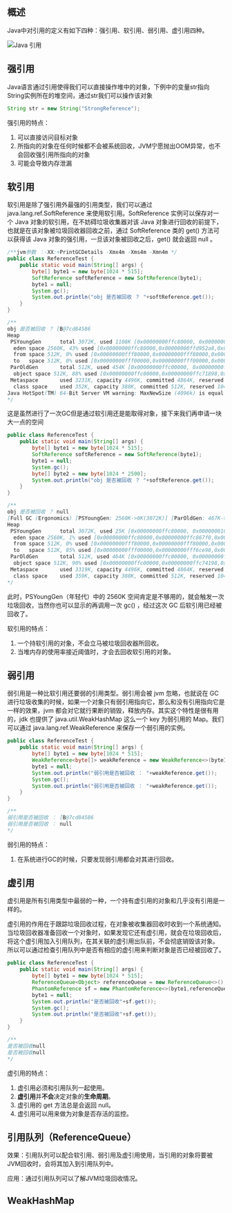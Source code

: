 ## 概述

Java中对引用的定义有如下四种：强引用、软引用、弱引用、虚引用四种。

![Java 引用](C:\wg\project\git\notebook\image\java-reference-diagram.png)

## 强引用

Java语言通过引用使得我们可以直接操作堆中的对象，下例中的变量str指向String实例所在的堆空间，通过str我们可以操作该对象

```java
String str = new String("StrongReference");
```

强引用的特点：

1. 可以直接访问目标对象
2. 所指向的对象在任何时候都不会被系统回收，JVM宁愿抛出OOM异常，也不会回收强引用所指向的对象
3. 可能会导致内存泄漏

## 软引用

软引用是除了强引用外最强的引用类型，我们可以通过 java.lang.ref.SoftReference 来使用软引用。SoftReference 实例可以保存对一个 Java 对象的软引用，在不妨碍垃圾收集器对该 Java 对象进行回收的前提下，也就是在该对象被垃圾回收器回收之前，通过 SoftReference 类的 get() 方法可以获得该 Java 对象的强引用，一旦该对象被回收之后，get() 就会返回 null 。

```java
/**jvm参数 ：-XX:+PrintGCDetails -Xmx4m -Xms4m -Xmn4m */
public class ReferenceTest {
    public static void main(String[] args) {
        byte[] byte1 = new byte[1024 * 515];
        SoftReference softReference = new SoftReference(byte1);
        byte1 = null;
        System.gc();
        System.out.println("obj 是否被回收 ？ "+softReference.get());
    }
}

/**
obj 是否被回收 ？ [B@7cd84586
Heap
 PSYoungGen      total 3072K, used 1108K [0x00000000ffc80000, 0x0000000100000000, 0x0000000100000000)
  eden space 2560K, 43% used [0x00000000ffc80000,0x00000000ffd952a8,0x00000000fff00000)
  from space 512K, 0% used [0x00000000fff80000,0x00000000fff80000,0x0000000100000000)
  to   space 512K, 0% used [0x00000000fff00000,0x00000000fff00000,0x00000000fff80000)
 ParOldGen       total 512K, used 454K [0x00000000ffc00000, 0x00000000ffc80000, 0x00000000ffc80000)
  object space 512K, 88% used [0x00000000ffc00000,0x00000000ffc71898,0x00000000ffc80000)
 Metaspace       used 3231K, capacity 4496K, committed 4864K, reserved 1056768K
  class space    used 352K, capacity 388K, committed 512K, reserved 1048576K
Java HotSpot(TM) 64-Bit Server VM warning: MaxNewSize (4096k) is equal to or greater than the entire heap (4096k).  A new max generation size of 3584k will be used.
*/
```

这是虽然进行了一次GC但是通过软引用还是能取得对象，接下来我们再申请一块大一点的空间

```java
public class ReferenceTest {
    public static void main(String[] args) {
        byte[] byte1 = new byte[1024 * 515];
        SoftReference softReference = new SoftReference(byte1);
        byte1 = null;
        System.gc();
        byte[] byte2 = new byte[1024 * 2500];
        System.out.println("obj 是否被回收 ？ "+softReference.get());
    }
}

/**
obj 是否被回收 ？ null
[Full GC (Ergonomics) [PSYoungGen: 2560K->0K(3072K)] [ParOldGen: 467K->464K(512K)] 3027K->464K(3584K), [Metaspace: 3313K->3313K(1056768K)], 0.0056548 secs] [Times: user=0.00 sys=0.00, real=0.01 secs] 
Heap
 PSYoungGen      total 3072K, used 25K [0x00000000ffc80000, 0x0000000100000000, 0x0000000100000000)
  eden space 2560K, 1% used [0x00000000ffc80000,0x00000000ffc867f0,0x00000000fff00000)
  from space 512K, 0% used [0x00000000fff80000,0x00000000fff80000,0x0000000100000000)
  to   space 512K, 85% used [0x00000000fff00000,0x00000000fff6ce98,0x00000000fff80000)
 ParOldGen       total 512K, used 464K [0x00000000ffc00000, 0x00000000ffc80000, 0x00000000ffc80000)
  object space 512K, 90% used [0x00000000ffc00000,0x00000000ffc74198,0x00000000ffc80000)
 Metaspace       used 3319K, capacity 4496K, committed 4864K, reserved 1056768K
  class space    used 359K, capacity 388K, committed 512K, reserved 1048576K
*/
```

此时，PSYoungGen（年轻代）中的 2560K 空间肯定是不够用的，就会触发一次垃圾回收，当然你也可以显示的再调用一次 gc() ，经过这次 GC 后软引用已经被回收了。

软引用的特点：

1. 一个持软引用的对象，不会立马被垃圾回收器所回收。
2. 当堆内存的使用率接近阈值时，才会去回收软引用的对象。

## 弱引用

弱引用是一种比软引用还要弱的引用类型。弱引用会被 jvm 忽略，也就说在 GC 进行垃圾收集的时候，如果一个对象只有弱引用指向它，那么和没有引用指向它是一样的效果，jvm 都会对它就行果断的销毁，释放内存。其实这个特性是很有用的，jdk 也提供了 java.util.WeakHashMap 这么一个 key 为弱引用的 Map。我们可以通过 java.lang.ref.WeakReference 来保存一个弱引用的实例。

```java
public class ReferenceTest {
    public static void main(String[] args) {
        byte[] byte1 = new byte[1024 * 515];
        WeakReference<byte[]> weakReference = new WeakReference<>(byte1);
        byte1 = null;
        System.out.println("弱引用是否被回收 ： "+weakReference.get());
        System.gc();
        System.out.println("弱引用是否被回收 ： "+weakReference.get());
    }
}

/**
弱引用是否被回收 ： [B@7cd84586
弱引用是否被回收 ： null
*/
```

弱引用的特点：

1. 在系统进行GC的时候，只要发现弱引用都会对其进行回收。

##  虚引用

虚引用是所有引用类型中最弱的一种，一个持有虚引用的对象和几乎没有引用是一样的。

虚引用的作用在于跟踪垃圾回收过程，在对象被收集器回收时收到一个系统通知。 当垃圾回收器准备回收一个对象时，如果发现它还有虚引用，就会在垃圾回收后，将这个虚引用加入引用队列，在其关联的虚引用出队前，不会彻底销毁该对象。 所以可以通过检查引用队列中是否有相应的虚引用来判断对象是否已经被回收了。

```java
public class ReferenceTest {
    public static void main(String[] args) {
        byte[] byte1 = new byte[1024 * 515];
        ReferenceQueue<Object> referenceQueue = new ReferenceQueue<>();
        PhantomReference sf = new PhantomReference<>(byte1,referenceQueue);
        byte1 = null;
        System.out.println("是否被回收"+sf.get());
        System.gc();
        System.out.println("是否被回收"+sf.get());
    }
}

/**
是否被回收null
是否被回收null
*/
```

虚引用的特点：

1. 虚引用必须和引用队列一起使用。
2. **虚引用**并**不会**决定对象的**生命周期**。
3. 虚引用的 get 方法总是会返回 null。
4. 虚引用可以用来做为对象是否存活的监控。

## 引用队列（ReferenceQueue）

效果：引用队列可以配合软引用、弱引用及虚引用使用，当引用的对象将要被JVM回收时，会将其加入到引用队列中。

应用：通过引用队列可以了解JVM垃圾回收情况。

## WeakHashMap